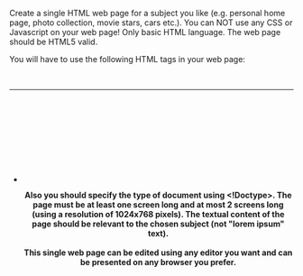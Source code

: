 Create a single HTML web page for a subject you like (e.g. personal home page, photo collection, movie stars, cars etc.). 
You can NOT use any CSS or Javascript on your web page! Only basic HTML language. The web page should be HTML5 valid.

You will have to use the following HTML tags in your web page: 

  <img>       <a>         <table>       <br>          <hr>            <p>         <b>          <div>
  <ul>        <li>        <section>     <article>     <footer>        <header>    <aside>      <nav>
  <svg>       <audio>     <video>       <figure>      <figcaption>    <main>
    
Also you should specify the type of document using <!Doctype>. The page must be at least one screen long and at most 
2 screens long (using a resolution of 1024x768 pixels). The textual content of the page should be relevant to the chosen subject 
(not "lorem ipsum" text). <br/><br/> This single web page can be edited using any editor you want and can be presented on any browser you prefer. 
